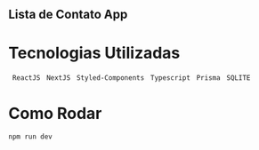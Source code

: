 ## Lista de Contato App

# Tecnologias Utilizadas

` ReactJS`
` NextJS`
` Styled-Components`
` Typescript`
` Prisma`
` SQLITE`

# Como Rodar

`npm run dev`
